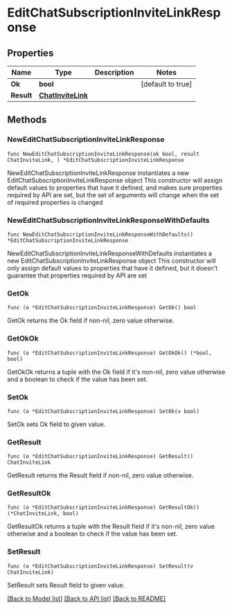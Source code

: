 # EditChatSubscriptionInviteLinkResponse

## Properties

Name | Type | Description | Notes
------------ | ------------- | ------------- | -------------
**Ok** | **bool** |  | [default to true]
**Result** | [**ChatInviteLink**](ChatInviteLink.md) |  | 

## Methods

### NewEditChatSubscriptionInviteLinkResponse

`func NewEditChatSubscriptionInviteLinkResponse(ok bool, result ChatInviteLink, ) *EditChatSubscriptionInviteLinkResponse`

NewEditChatSubscriptionInviteLinkResponse instantiates a new EditChatSubscriptionInviteLinkResponse object
This constructor will assign default values to properties that have it defined,
and makes sure properties required by API are set, but the set of arguments
will change when the set of required properties is changed

### NewEditChatSubscriptionInviteLinkResponseWithDefaults

`func NewEditChatSubscriptionInviteLinkResponseWithDefaults() *EditChatSubscriptionInviteLinkResponse`

NewEditChatSubscriptionInviteLinkResponseWithDefaults instantiates a new EditChatSubscriptionInviteLinkResponse object
This constructor will only assign default values to properties that have it defined,
but it doesn't guarantee that properties required by API are set

### GetOk

`func (o *EditChatSubscriptionInviteLinkResponse) GetOk() bool`

GetOk returns the Ok field if non-nil, zero value otherwise.

### GetOkOk

`func (o *EditChatSubscriptionInviteLinkResponse) GetOkOk() (*bool, bool)`

GetOkOk returns a tuple with the Ok field if it's non-nil, zero value otherwise
and a boolean to check if the value has been set.

### SetOk

`func (o *EditChatSubscriptionInviteLinkResponse) SetOk(v bool)`

SetOk sets Ok field to given value.


### GetResult

`func (o *EditChatSubscriptionInviteLinkResponse) GetResult() ChatInviteLink`

GetResult returns the Result field if non-nil, zero value otherwise.

### GetResultOk

`func (o *EditChatSubscriptionInviteLinkResponse) GetResultOk() (*ChatInviteLink, bool)`

GetResultOk returns a tuple with the Result field if it's non-nil, zero value otherwise
and a boolean to check if the value has been set.

### SetResult

`func (o *EditChatSubscriptionInviteLinkResponse) SetResult(v ChatInviteLink)`

SetResult sets Result field to given value.



[[Back to Model list]](../README.md#documentation-for-models) [[Back to API list]](../README.md#documentation-for-api-endpoints) [[Back to README]](../README.md)


